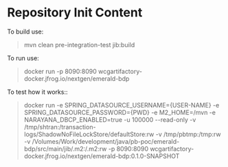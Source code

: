 Repository Init Content
=======================

To build use:
> mvn clean pre-integration-test jib:build

To run use:
> docker run -p 8090:8090 wcgartifactory-docker.jfrog.io/nextgen/emerald-bdp

To test how it works::
> docker run -e SPRING_DATASOURCE_USERNAME={USER-NAME} -e SPRING_DATASOURCE_PASSWORD={PWD} -e M2_HOME=/mvn -e NARAYANA_DBCP_ENABLED=true -u 100000 --read-only -v /tmp/shtran:/transaction-logs/ShadowNoFileLockStore/defaultStore:rw -v /tmp/pbtmp:/tmp:rw -v /Volumes/Work/development/java/pb-poc/emerald-bdp/src/main/jib/.m2:/.m2:rw -p 8090:8090 wcgartifactory-docker.jfrog.io/nextgen/emerald-bdp:0.1.0-SNAPSHOT
